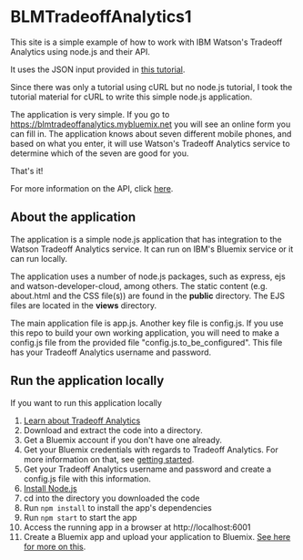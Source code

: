 # BLMTradeoffAnalytics1


  This site is a simple example of how to work with IBM Watson's Tradeoff Analytics using node.js and their API.
  
  It uses the JSON input provided in <a href="https://www.ibm.com/watson/developercloud/doc/tradeoff-analytics/tutorial.shtml">this tutorial</a>.
  
Since there was only a tutorial using cURL but no node.js tutorial, I took the tutorial material for cURL to write this simple node.js application.

The application is very simple. If you go to https://blmtradeoffanalytics.mybluemix.net you will see an online form you can fill in. The application knows about seven different mobile phones, and based on what you enter, it will use Watson's Tradeoff Analytics service to determine which of the seven are good for you.  

That's it!
   
   For more information on the API, click <a href="https://www.ibm.com/watson/developercloud/doc/tradeoff-analytics/">here</a>.

## About the application

The application is a simple node.js application that has integration to the Watson Tradeoff Analytics service.  It can run on IBM's Bluemix service or it can run locally. 

The application uses a number of node.js packages, such as express, ejs and watson-developer-cloud, among others. The static content (e.g. about.html and the CSS file(s)) are found in the **public** directory. The EJS files are located in the **views** directory.

The main application file is app.js. Another key file is config.js. If you use this repo to build your own working application, you will need to make a config.js file from the provided file "config.js.to_be_configured". This file has your Tradeoff Analytics username and password.

## Run the application locally
If you want to run this application locally

1. [Learn about Tradeoff Analytics]
2. Download and extract the code into a directory.
3. Get a Bluemix account if you don't have one already.
4. Get your Bluemix credentials with regards to Tradeoff Analytics. For more information on that, see [getting started].
5. Get your Tradeoff Analytics username and password and create a config.js file with this information.  
6. [Install Node.js]
4. cd into the directory you downloaded the code
5. Run `npm install` to install the app's dependencies
5. Run `npm start` to start the app
6. Access the running app in a browser at http://localhost:6001
7. Create a Bluemix app and upload your application to Bluemix. [See here for more on this].

[Learn about Tradeoff Analytics]:https://www.ibm.com/watson/developercloud/doc/tradeoff-analytics/index.shtml
[Install Node.js]: https://nodejs.org/en/download/
[getting started]:https://www.ibm.com/watson/developercloud/doc/getting_started/gs-credentials.shtml#getCreds
[See here for more on this]:https://console.ng.bluemix.net/catalog/starters/sdk-for-nodejs/?taxonomyNavigation=applications

